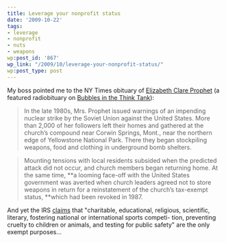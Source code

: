 ```yaml
---
title: Leverage your nonprofit status
date: '2009-10-22'
tags:
- leverage
- nonprofit
- nuts
- weapons
wp:post_id: '867'
wp_link: "/2009/10/leverage-your-nonprofit-status/"
wp:post_type: post
---
```


My boss pointed me to the NY Times obituary of [Elizabeth Clare Prophet](http://www.nytimes.com/2009/10/17/us/17prophet.html) (a featured radiobituary on [Bubbles in the Think Tank](http://www.bubblesinthethinktank.com/2009/10/but-one-thing-i-dont-understand/)):

> In the late 1980s, Mrs. Prophet issued warnings of an impending nuclear strike by the Soviet Union against the United States. More than 2,000 of her followers left their homes and gathered at the church’s compound near Corwin Springs, Mont., near the northern edge of Yellowstone National Park. There they began stockpiling weapons, food and clothing in underground bomb shelters.

>

> Mounting tensions with local residents subsided when the predicted attack did not occur, and church members began returning home. At the same time, **a looming face-off with the United States government was averted when church leaders agreed not to store weapons in return for a reinstatement of the church’s tax-exempt status, **which had been revoked in 1987.

And yet the IRS [claims](http://www.irs.gov/pub/irs-pdf/p4220.pdf) that "charitable, educational, religious, scientific, literary, fostering national or international sports competi- tion, preventing cruelty to children or animals, and testing for public safety" are the only exempt purposes...
